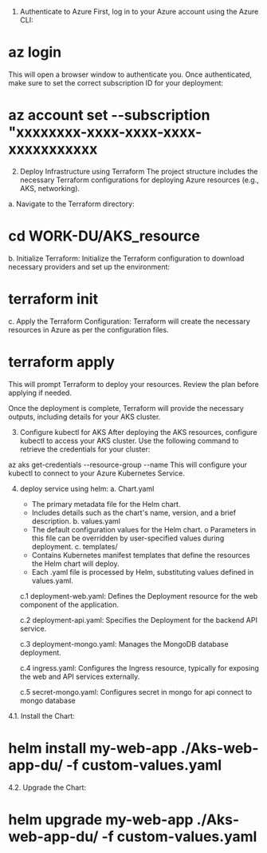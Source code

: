 1. Authenticate to Azure
First, log in to your Azure account using the Azure CLI:

# az login
This will open a browser window to authenticate you. Once authenticated, make sure to set the correct subscription ID for your deployment:

# az account set --subscription "xxxxxxxx-xxxx-xxxx-xxxx-xxxxxxxxxxx
2. Deploy Infrastructure using Terraform
The project structure includes the necessary Terraform configurations for deploying Azure resources (e.g., AKS, networking).

a. Navigate to the Terraform directory:

# cd WORK-DU/AKS_resource

b. Initialize Terraform:
Initialize the Terraform configuration to download necessary providers and set up the environment:

# terraform init

c. Apply the Terraform Configuration:
Terraform will create the necessary resources in Azure as per the configuration files.

# terraform apply

This will prompt Terraform to deploy your resources. Review the plan before applying if needed.

Once the deployment is complete, Terraform will provide the necessary outputs, including details for your AKS cluster.

3. Configure kubectl for AKS
After deploying the AKS resources, configure kubectl to access your AKS cluster. Use the following command to retrieve the credentials for your cluster:

az aks get-credentials --resource-group <your-resource-group> --name <your-cluster-name>
This will configure your kubectl to connect to your Azure Kubernetes Service.

4. deploy  service using helm:
    a.	Chart.yaml
    -	The primary metadata file for the Helm chart.
    -	Includes details such as the chart's name, version, and a brief description.
    b.	values.yaml
    -	The default configuration values for the Helm chart.
    o	Parameters in this file can be overridden by user-specified values during deployment.
    c.	templates/
      -	Contains Kubernetes manifest templates that define the resources the Helm chart will deploy.
      -	Each .yaml file is processed by Helm, substituting values defined in values.yaml.
        
      c.1	deployment-web.yaml: Defines the Deployment resource for the web component of the application.

      c.2	deployment-api.yaml: Specifies the Deployment for the backend API service.
   
      c.3	deployment-mongo.yaml: Manages the MongoDB database deployment.
   
      c.4	ingress.yaml: Configures the Ingress resource, typically for exposing the web and API services externally.
   
      c.5	secret-mongo.yaml: Configures secret in mongo for api connect to mongo database


4.1.	Install the Chart:
#	helm install my-web-app ./Aks-web-app-du/ -f custom-values.yaml
4.2.	Upgrade the Chart:
#	helm upgrade my-web-app ./Aks-web-app-du/ -f custom-values.yaml

